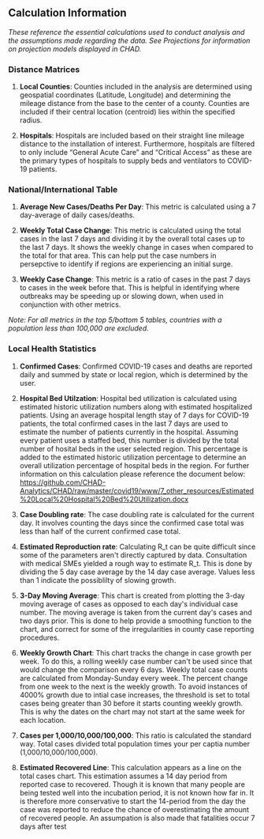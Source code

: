 ## Calculation Information

*These reference the essential calculations used to conduct analysis and
the assumptions made regarding the data. See Projections for information on projection models displayed in CHAD.*

### Distance Matrices

1.  **Local Counties**: Counties included in the analysis are determined
    using geospatial coordinates (Latitude, Longitude) and determining
    the mileage distance from the base to the center of a county.
    Counties are included if their central location (centroid) lies within the
    specified radius.

2.  **Hospitals**: Hospitals are included based on their straight line mileage distance to the
    installation of interest. Furthermore, hospitals are filtered to
    only include “General Acute Care” and “Critical Access” as these are the
    primary types of hospitals to supply beds and ventilators to
    COVID-19 patients.
    
### National/International Table

1.  **Average New Cases/Deaths Per Day**: This metric is calculated using a 7 day-average of daily cases/deaths.

2.  **Weekly Total Case Change**: This metric is calculated using the total cases in the last 7 days and dividing it by the overall total cases up to the last 7 days. It shows the weekly change in cases when compared to the total for that area. This can help put the case numbers in persepctive to identify if regions are experiencing an initial surge.

3.  **Weekly Case Change**: This metric is a ratio of cases in the past 7 days to cases in the week before that. This is helpful in identifying where outbreaks may be speeding up or slowing down, when used in conjunction with other metrics.

*Note: For all metrics in the top 5/bottom 5 tables, countries with a population less than 100,000 are excluded.*

### Local Health Statistics

1.  **Confirmed Cases**: Confirmed COVID-19 cases and deaths are
    reported daily and summed by state or local region, which is
    determined by the user.

2.  **Hospital Bed Utilzation**: Hospital bed utilization is calculated using estimated historic utilization numbers
    along with estimated hospitalized patients. Using an average hospital length stay of 7 days for COVID-19 patients, the total       confirmed cases in the last 7 days are used to estimate the number of patients currently in the hospital. Assuming every       patient uses a staffed bed, this number is divided by the total number of hosital beds in the user selected region. This percentage is added to the estimated historic utilization percentage to determine an overall utilization percentage of hospital beds in the region. For further information on this calculation please reference the document below:
    https://github.com/CHAD-Analytics/CHAD/raw/master/covid19/www/7_other_resources/Estimated%20Local%20Hospital%20Bed%20Utilization.docx

3.  **Case Doubling rate**: The case doubling rate is calculated for the current day. It involves counting the days since the confirmed case total was less than half of the current confirmed case total.

4. **Estimated Reproduction rate**: Calculating R_t can be quite difficult since some of the parameters aren't directly captured by data. Consultation with medical SMEs yielded a rough way to estimate R_t. This is done by dividing the 5 day case average by the 14 day case average. Values less than 1 indicate the possiblilty of slowing growth. 

5. **3-Day Moving Average**: This chart is created from plotting the 3-day moving average of cases as opposed to each day's individual case number. The moving average is taken from the current day's cases and two days prior. This is done to help provide a smoothing function to the chart, and correct for some of the irregularities in county case reporting procedures.

6. **Weekly Growth Chart**: This chart tracks the change in case growth per week. To do this, a rolling weekly case number can't be used since that would change the comparison every 6 days. Weekly total case counts are calculated from Monday-Sunday every week. The percent change from one week to the next is the weekly growth. To avoid instances of 4000% growth due to intial case increases, the threshold is set to total cases being greater than 30 before it starts counting weekly growth. This is why the dates on the chart may not start at the same week for each location. 

7. **Cases per 1,000/10,000/100,000**: This ratio is calculated the standard way. Total cases divided total population times your per captia number (1,000/10,000/100,000).

8. **Estimated Recovered Line**: This calculation appears as a line on the total cases chart. This estimation assumes a 14 day period from reported case to recovered. Though it is known that many people are being tested well into the incubation period, it is not known how far in. It is therefore more conservative to start the 14-period from the day the case was reported to reduce the chance of overestimating the amount of recovered people. An assumpation is also made that fatalities occur 7 days after test
